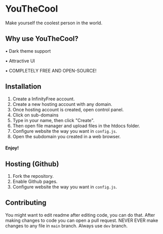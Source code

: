 # YouTheCool
Make yourself the coolest person in the world.
## Why use YouTheCool?
• Dark theme support

• Attractive UI

• COMPLETELY FREE AND OPEN-SOURCE!

## Installation 
1. Create a InfinityFree account.
2. Create a new hosting account with any domain.
3. Once hosting account is created, open control panel.
4. Click on sub-domains
5. Type in your name, then click "Create".
6. Then open file manager and upload files in the htdocs folder.
7. Configure website the way you want in `config.js`.
8. Open the subdomain you created in a web browser.
#### Enjoy!

## Hosting (Github)
1. Fork the repository.
2. Enable Github pages.
3. Configure website the way you want in `config.js`.

## Contributing
You might want to edit readme after editing code, you can do that. After making changes to code you can open a pull request. NEVER EVER make changes to any file in `main` branch. Always use `dev` branch.

